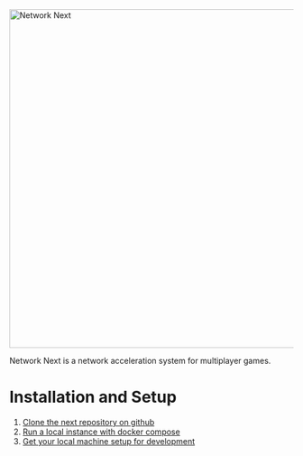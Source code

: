 <img src="https://static.wixstatic.com/media/799fd4_0512b6edaeea4017a35613b4c0e9fc0b~mv2.jpg/v1/fill/w_1200,h_140,al_c,q_80,usm_0.66_1.00_0.01/networknext_logo_colour_black_RGB_tightc.jpg" alt="Network Next" width="600"/>

<br>

Network Next is a network acceleration system for multiplayer games.

# Installation and Setup

1. [Clone the next repository on github](docs/clone_next_repository.md)
2. [Run a local instance with docker compose](docs/run_local_instance_with_docker_compose.md)
3. [Get your local machine setup for development](docs/setup_for_development.md)
